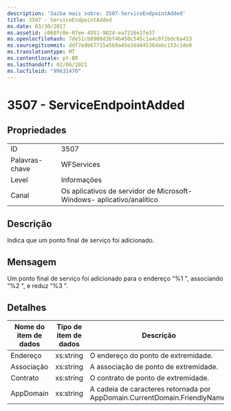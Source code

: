 ```yaml
---
description: 'Saiba mais sobre: 3507-ServiceEndpointAdded'
title: 3507 - ServiceEndpointAdded
ms.date: 03/30/2017
ms.assetid: c068fc0e-07ee-4551-9824-ea7216e1fe37
ms.openlocfilehash: 7de51cb8908d3bf4b450c545c1a4c0f2bdc6a453
ms.sourcegitcommit: ddf7edb67715a5b9a45e3dd44536dabc153c1de0
ms.translationtype: MT
ms.contentlocale: pt-BR
ms.lasthandoff: 02/06/2021
ms.locfileid: "99631470"
---
```

# <a name="3507---serviceendpointadded"></a>3507 - ServiceEndpointAdded

## <a name="properties"></a>Propriedades  
  
|||  
|-|-|  
|ID|3507|  
|Palavras-chave|WFServices|  
|Level|Informações|  
|Canal|Os aplicativos de servidor de Microsoft-Windows- aplicativo/analítico|  
  
## <a name="description"></a>Descrição  

 Indica que um ponto final de serviço foi adicionado.  
  
## <a name="message"></a>Mensagem  

 Um ponto final de serviço foi adicionado para o endereço “%1 ", associando “%2 ", e reduz “%3 ".  
  
## <a name="details"></a>Detalhes  
  
|Nome do item de dados|Tipo de item de dados|Descrição|  
|--------------------|--------------------|-----------------|  
|Endereço|xs:string|O endereço do ponto de extremidade.|  
|Associação|xs:string|A associação de ponto de extremidade.|  
|Contrato|xs:string|O contrato de ponto de extremidade.|  
|AppDomain|xs:string|A cadeia de caracteres retornada por AppDomain.CurrentDomain.FriendlyName.|
